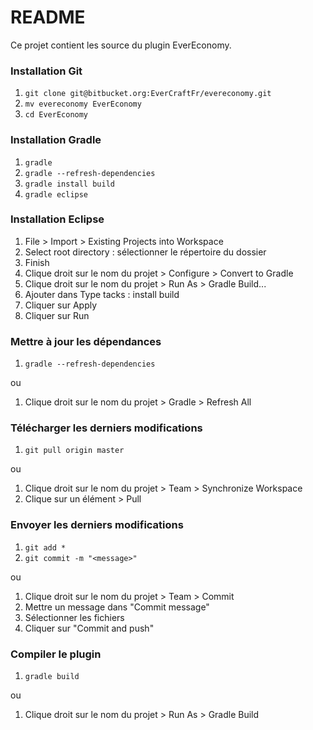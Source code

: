 # README #

Ce projet contient les source du plugin EverEconomy.

### Installation Git ###

1. `git clone git@bitbucket.org:EverCraftFr/evereconomy.git`
2. `mv evereconomy EverEconomy`
3. `cd EverEconomy`

### Installation Gradle ###

1. `gradle`
2. `gradle --refresh-dependencies`
3. `gradle install build`
4. `gradle eclipse`

### Installation Eclipse ###
1. File > Import > Existing Projects into Workspace
2. Select root directory : sélectionner le répertoire du dossier
3. Finish
4. Clique droit sur le nom du projet > Configure > Convert to Gradle
5. Clique droit sur le nom du projet > Run As > Gradle Build...
6. Ajouter dans Type tacks : install build
7. Cliquer sur Apply 
8. Cliquer sur Run

### Mettre à jour les dépendances ###
1. `gradle --refresh-dependencies`

ou

1. Clique droit sur le nom du projet > Gradle > Refresh All

### Télécharger les derniers modifications ###
1. `git pull origin master`

ou

1. Clique droit sur le nom du projet > Team > Synchronize Workspace
2. Clique sur un élément > Pull 

### Envoyer les derniers modifications ###
1. `git add *`
2. `git commit -m "<message>"`

ou

1. Clique droit sur le nom du projet > Team > Commit
2. Mettre un message dans "Commit message"
3. Sélectionner les fichiers
4. Cliquer sur "Commit and push"

### Compiler le plugin ###
1. `gradle build`

ou

1. Clique droit sur le nom du projet > Run As > Gradle Build